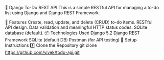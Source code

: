 📝 Django To-Do REST API
This is a simple RESTful API for managing a to-do list using Django and Django REST Framework.

🚀 Features
Create, read, update, and delete (CRUD) to-do items.
RESTful API design.
Data validation and meaningful HTTP status codes.
SQLite database (default).
📦 Technologies Used
Django 5.2
Django REST Framework
SQLite (default DB)
Postman (for API testing)
🔧 Setup Instructions
1️⃣ Clone the Repository
git clone https://github.com/vivek/todo-api.git

